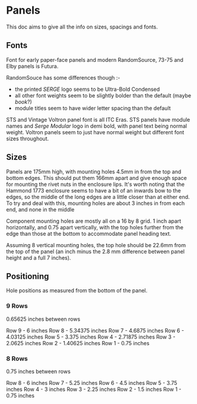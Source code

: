# Panels

This doc aims to give all the info on sizes, spacings and fonts.

## Fonts

Font for early paper-face panels and modern RandomSource, 73-75 and Elby panels is Futura.

RandomSouce has some differences though :-

* the printed *SERGE* logo seems to be Ultra-Bold Condensed
* all other font weights seem to be slightly bolder than the default (maybe *book*?)
* module titles seem to have wider letter spacing than the default

STS and Vintage Voltron panel font is all ITC Eras.
STS panels have module names and *Serge Modular* logo in demi bold, with panel text being normal weight. Voltron panels seem to just have normal weight but different font sizes throughout.

## Sizes

Panels are 175mm high, with mounting holes 4.5mm in from the top and bottom edges. This should put them 166mm apart and give enough space for mounting the rivet nuts in the enclosure lips.
It's worth noting that the Hammond 1773 enclosure seems to have a bit of an inwards bow to the edges, so the middle of the long edges are a little closer than at either end. To try and deal with this, mounting holes are about 3 inches in from each end, and none in the middle

Component mounting holes are mostly all on a 16 by 8 grid. 1 inch apart horizontally, and 0.75 apart vertically, with the top holes further from the edge than those at the bottom to accommodate panel heading text.

Assuming 8 vertical mounting holes, the top hole should be 22.6mm from the top of the panel (an inch minus the 2.8 mm difference between panel height and a full 7 inches).

## Positioning

Hole positions as measured from the bottom of the panel.

### 9 Rows

0.65625 inches between rows

Row 9 - 6       inches
Row 8 - 5.34375 inches
Row 7 - 4.6875  inches
Row 6 - 4.03125 inches
Row 5 - 3.375   inches
Row 4 - 2.71875 inches
Row 3 - 2.0625  inches
Row 2 - 1.40625 inches
Row 1 - 0.75    inches


### 8 Rows

0.75 inches between rows

Row 8 - 6    inches
Row 7 - 5.25 inches
Row 6 - 4.5  inches
Row 5 - 3.75 inches
Row 4 - 3    inches
Row 3 - 2.25 inches
Row 2 - 1.5  inches
Row 1 - 0.75 inches
